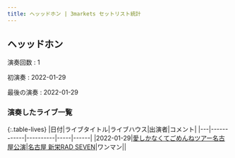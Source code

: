 ```yaml
---
title: ヘッッドホン | 3markets セットリスト統計
---
```

## ヘッッドホン

演奏回数
: 1

初演奏
: 2022-01-29

最後の演奏
: 2022-01-29

### 演奏したライブ一覧

{:.table-lives}
|日付|ライブタイトル|ライブハウス|出演者|コメント|
|---|------------|----------|-----|------|
|<span class="nowrap">2022-01-29</span>|[愛しかなくてごめんねツアー名古屋公演](live002.html)|[名古屋 新栄RAD SEVEN](livehouse023.html)|ワンマン||

